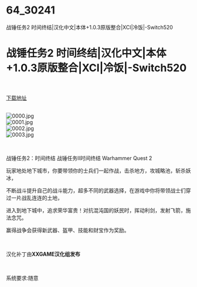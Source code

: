 # 64_30241
战锤任务2 时间终结|汉化中文|本体+1.0.3原版整合|XCI|冷饭|-Switch520
# 战锤任务2 时间终结|汉化中文|本体+1.0.3原版整合|XCI|冷饭|-Switch520
 <br/></br>
[下载地址](https://www.switch520.cc/article/30241 "下载地址")
<br/></br>

<p><img title="0000.jpg" src="https://www.switch520.cc/muke_img/2022_04_25_c58aaf6ab6af5.jpg" alt="0000.jpg"><br>
<img title="0001.jpg" src="https://www.switch520.cc/muke_img/2022_04_25_33316c9c826e5.jpg" alt="0001.jpg"><br>
<img title="0002.jpg" src="https://www.switch520.cc/muke_img/2022_04_25_4a8e1fc092785.jpg" alt="0002.jpg"><br>
<img title="0003.jpg" src="https://www.switch520.cc/muke_img/2022_04_25_42fab834bf3b9.jpg" alt="0003.jpg"></p>
<p>&nbsp;</p>
<p>战锤任务2：时间终结 战锤任务II时间终结 Warhammer Quest 2</p>
<p>玩家地处地下城市，你要带领你的士兵们一起作战，击杀地方，攻城略池，斩杀妖冰，</p>
<p>不断战斗提升自己的战斗能力，超多不同的武器选择，在游戏中你将带领战士们穿过一片战乱连连的土地，</p>
<p>进入到地下城中，追求荣华富贵！对抗混沌国的妖民时，挥动利剑，发射飞箭，施法念咒。</p>
<p>赢得战争会获得新武器、盔甲、技能和财宝作为奖励。</p>
<p>&nbsp;</p>
<p>汉化补丁由<strong>XXGAME汉化组发布</strong></p>
<p>&nbsp;</p>
<p>系统要求:随意</p>



